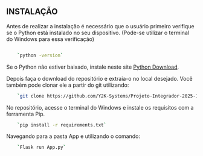 ## INSTALAÇÃO
Antes de realizar a instalação é necessário que o usuário primeiro verifique se o Python está instalado no seu dispositivo. (Pode-se utilizar o terminal do Windows para essa verificação)
```sh

    `python -version`
```
Se o Python não estiver baixado, instale neste site [Python Download](https://www.python.org/downloads/).

Depois faça o download do repositório e extraia-o no local desejado. Você também pode clonar ele a partir do git utilizando:
```sh
    `git clone https://github.com/Y2K-Systems/Projeto-Integrador-2025-1.git`
```
No repositório, acesse o terminal do Windows e instale os requisitos com a ferramenta Pip.
```sh
    `pip install -r requirements.txt`
```
Navegando para a pasta App e utilizando o comando:
```sh
    `Flask run App.py`
```
